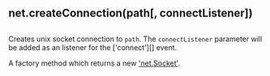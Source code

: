 ## net.createConnection(path\[, connectListener\])

## 

Creates unix socket connection to `path`.
The `connectListener` parameter will be added as an listener for the
\['connect'\]\[\] event.

A factory method which returns a new ['net.Socket'][0].


[0]: #net_class_net_socket